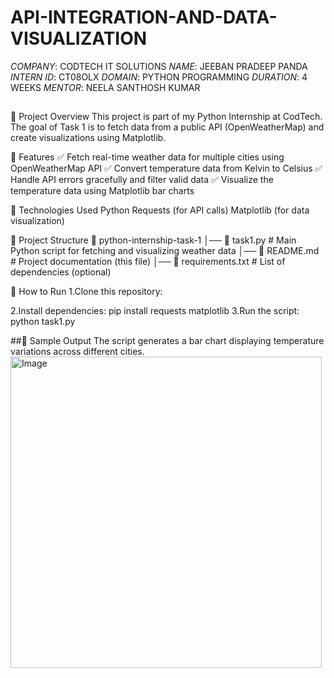 # API-INTEGRATION-AND-DATA-VISUALIZATION
*COMPANY*: CODTECH IT SOLUTIONS
*NAME*: JEEBAN PRADEEP PANDA
*INTERN ID*: CT08OLX
*DOMAIN*: PYTHON PROGRAMMING
*DURATION*: 4 WEEKS
*MENTOR*: NEELA SANTHOSH KUMAR
##
📌 Project Overview
This project is part of my Python Internship at CodTech. The goal of Task 1 is to fetch data from a public API (OpenWeatherMap) and create visualizations using Matplotlib.

🚀 Features
✅ Fetch real-time weather data for multiple cities using OpenWeatherMap API
✅ Convert temperature data from Kelvin to Celsius
✅ Handle API errors gracefully and filter valid data
✅ Visualize the temperature data using Matplotlib bar charts

🔧 Technologies Used
Python
Requests (for API calls)
Matplotlib (for data visualization)

📂 Project Structure
    📁 python-internship-task-1
    │── 📄 task1.py  # Main Python script for fetching and visualizing weather data
    │── 📄 README.md  # Project documentation (this file)
    │── 📄 requirements.txt  # List of dependencies (optional)

📜 How to Run
1.Clone this repository:

2.Install dependencies:
 pip install requests matplotlib
3.Run the script:
 python task1.py

##📌 Sample Output
The script generates a bar chart displaying temperature variations across different cities.
<img width="498" alt="Image" src="https://github.com/user-attachments/assets/4c003424-cb36-4b71-a5d3-6116bbe3d5fa" />
